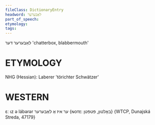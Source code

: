 ```yaml
---
fileClass: DictionaryEntry
headword: לאַבערער
part_of_speech: 
etymology: 
tags: 
---
```

לאַבערער
דער
'chatterbox, blabbermouth'

ETYMOLOGY
===========
NHG (Hessian): Laberer 'törichter Schwätzer'

WESTERN
========

ɛː ɩz ə lábərər ער איז אַ לאַבערער {ɴᴏᴛᴇ: באָלטון, פּטפּטן} {WTCP, Dunajská Streda, 47179}

